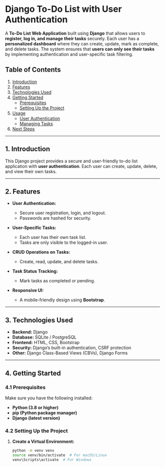 # Django To-Do List with User Authentication

A **To-Do List Web Application** built using **Django** that allows users to **register, log in, and manage their tasks** securely. Each user has a **personalized dashboard** where they can create, update, mark as complete, and delete tasks. The system ensures that **users can only see their tasks** by implementing authentication and user-specific task filtering.

## Table of Contents  

1. [Introduction](#introduction)  
2. [Features](#features)  
3. [Technologies Used](#technologies-used)  
4. [Getting Started](#getting-started)  
   - [Prerequisites](#prerequisites)  
   - [Setting Up the Project](#setting-up-the-project)  
5. [Usage](#usage)  
   - [User Authentication](#user-authentication)  
   - [Managing Tasks](#managing-tasks)  
6. [Next Steps](#next-steps)  

---

## 1. Introduction  

This Django project provides a secure and user-friendly to-do list application with **user authentication**. Each user can create, update, delete, and view their own tasks.

---

## 2. Features  

- **User Authentication:**  
  - Secure user registration, login, and logout.  
  - Passwords are hashed for security.

- **User-Specific Tasks:**  
  - Each user has their own task list.  
  - Tasks are only visible to the logged-in user.

- **CRUD Operations on Tasks:**  
  - Create, read, update, and delete tasks.

- **Task Status Tracking:**  
  - Mark tasks as completed or pending.

- **Responsive UI:**  
  - A mobile-friendly design using **Bootstrap**.

---

## 3. Technologies Used  

- **Backend:** Django  
- **Database:** SQLite / PostgreSQL  
- **Frontend:** HTML, CSS, Bootstrap  
- **Security:** Django’s built-in authentication, CSRF protection  
- **Other:** Django Class-Based Views (CBVs), Django Forms  

---

## 4. Getting Started  

### 4.1 Prerequisites  

Make sure you have the following installed:  

- **Python (3.8 or higher)**  
- **pip (Python package manager)**  
- **Django (latest version)**  

### 4.2 Setting Up the Project  

1. **Create a Virtual Environment:**  
   ```bash
   python -m venv venv
   source venv/bin/activate  # For macOS/Linux
   venv\Scripts\activate  # For Windows
